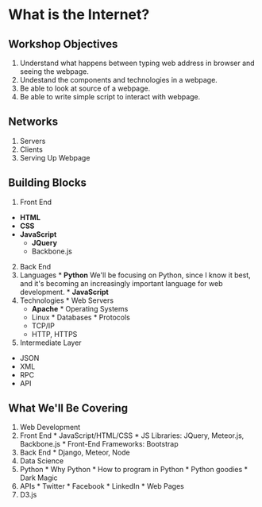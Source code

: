 # What is the Internet?
## Workshop Objectives
1. Understand what happens between typing web address in browser and seeing the webpage.
2. Undestand the components and technologies in a webpage.
3. Be able to look at source of a webpage.
4. Be able to write simple script to interact with webpage.

## Networks
1. Servers
2. Clients
3. Serving Up Webpage

## Building Blocks
1. Front End
  * **HTML**
  * **CSS**
  * **JavaScript**
    * **JQuery**
    * Backbone.js
2. Back End
  1. Languages
    * **Python**
      We'll be focusing on Python, since I know it best, and it's becoming an increasingly important language for web development.
    * **JavaScript**
  2. Technologies
    * Web Servers
      * **Apache**
    * Operating Systems
      * Linux
    * Databases
    * Protocols
      * TCP/IP
      * HTTP, HTTPS
3. Intermediate Layer
  * JSON
  * XML
  * RPC
  * API

## What We'll Be Covering
1. Web Development
  1. Front End
    * JavaScript/HTML/CSS
    * JS Libraries: JQuery, Meteor.js, Backbone.js
    * Front-End Frameworks: Bootstrap
  2. Back End
    * Django, Meteor, Node
2. Data Science
  1. Python
    * Why Python
    * How to program in Python
    * Python goodies
    * Dark Magic
  2. APIs
    * Twitter
    * Facebook
    * LinkedIn
    * Web Pages
  3. D3.js
